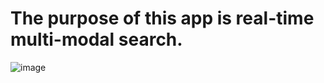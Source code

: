 # The purpose of this app is real-time multi-modal search.  

![image](https://github.com/StatsAI/streamlit_image_search/assets/67183539/2f6c65bf-5c2b-4453-b015-a49876eeaa34)
